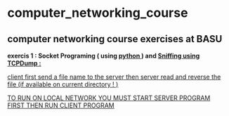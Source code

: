 # computer_networking_course
## computer networking course exercises at BASU

<B> exercis 1 : Socket Programing ( using <u> python </u> ) and <u> Sniffing using TCPDump <u/>: </b> 
<p> client first send a file name to the server then server read and reverse the file (if available on current directory ! )
<p> TO RUN ON LOCAL NETWORK YOU MUST START SERVER PROGRAM FIRST THEN RUN CLIENT PROGRAM
